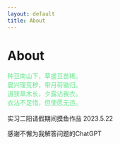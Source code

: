 ```yaml
---
layout: default
title: About
---
```


<!--意识到md文档都需要一个前言，而且注释的方法也不一样-->
<h1>About</h1>
<!--意识到是font 而不是front……-->
<html>
<font face="仿宋">
<font color=#63E58A>
种豆南山下，草盛豆苗稀。</br>
晨兴理荒秽，带月荷锄归。</br>
道狭草木长，夕露沾我衣。</br>
衣沾不足惜，但使愿无违。</br>
</font>
</br>
</font>
实习二阳请假期间摸鱼作品
2023.5.22

感谢不懈为我解答问题的ChatGPT
</html>